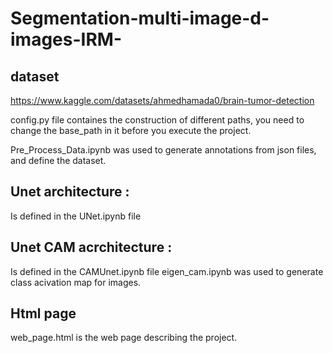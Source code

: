 # Segmentation-multi-image-d-images-IRM-

## dataset 
https://www.kaggle.com/datasets/ahmedhamada0/brain-tumor-detection

config.py file containes the construction of different paths, you need to change the base_path in it before you execute the project. 

Pre_Process_Data.ipynb was used to generate annotations from json files, and define the dataset. 

## Unet architecture : 
Is defined in the UNet.ipynb file 

## Unet CAM acrchitecture : 
Is defined in the CAMUnet.ipynb file 
eigen_cam.ipynb was used to generate class acivation map for images.

## Html page 
web_page.html is the web page describing the project. 
